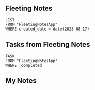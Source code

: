 ## Fleeting Notes
```dataview
LIST
FROM "FleetingNotesApp"
WHERE created_date = date(2023-08-17) 
```

## Tasks from Fleeting Notes
```dataview
TASK
FROM "FleetingNotesApp"
WHERE !completed
```

## My Notes
